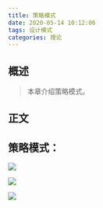 ```yaml
---
title: 策略模式
date: 2020-05-14 10:12:06
tags: 设计模式
categories: 理论
---
```


## 概述

> 本章介绍策略模式。

<!--more-->

## 正文

## 策略模式：

![](https://photos.alitaalice.cn/image/20200514101320.png)

![](https://photos.alitaalice.cn/image/20200527205338.png)

![](https://photos.alitaalice.cn/image/20200527205407.png)